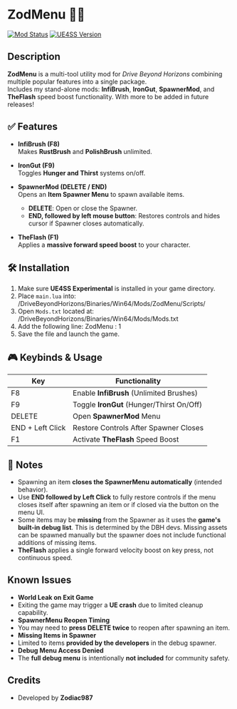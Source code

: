 # ZodMenu 🧰🚀

[![Mod Status](https://img.shields.io/badge/status-active-brightgreen)](https://github.com/ZodiacLoneWolf/ZodMenu)
[![UE4SS Version](https://img.shields.io/badge/UE4SS-experimental-blue)](https://github.com/UE4SS/UE4SS)

## Description

**ZodMenu** is a multi-tool utility mod for *Drive Beyond Horizons* combining multiple popular features into a single package.  
Includes my stand-alone mods: **InfiBrush**, **IronGut**, **SpawnerMod**, and **TheFlash** speed boost functionality. With more to be added in future releases!

## ✅ Features

- **InfiBrush (F8)**  
  Makes **RustBrush** and **PolishBrush** unlimited.
  
- **IronGut (F9)**  
  Toggles **Hunger and Thirst** systems on/off.

- **SpawnerMod (DELETE / END)**  
  Opens an **Item Spawner Menu** to spawn available items.
  - **DELETE**: Open or close the Spawner.
  - **END, followed by left mouse button**: Restores controls and hides cursor if Spawner closes automatically.

- **TheFlash (F1)**  
  Applies a **massive forward speed boost** to your character.

## 🛠️ Installation

1. Make sure **UE4SS Experimental** is installed in your game directory.
2. Place `main.lua` into:
<YourGameDirectory>/DriveBeyondHorizons/Binaries/Win64/Mods/ZodMenu/Scripts/
3. Open `Mods.txt` located at:
<YourGameDirectory>/DriveBeyondHorizons/Binaries/Win64/Mods/Mods.txt
4. Add the following line:
ZodMenu : 1
5. Save the file and launch the game.

## 🎮 Keybinds & Usage

| Key   | Functionality                                |
|------|----------------------------------------------|
| F8   | Enable **InfiBrush** (Unlimited Brushes)     |
| F9   | Toggle **IronGut** (Hunger/Thirst On/Off)     |
| DELETE| Open **SpawnerMod** Menu                     |
| END + Left Click | Restore Controls After Spawner Closes |
| F1   | Activate **TheFlash** Speed Boost             |

## 📝 Notes

- Spawning an item **closes the SpawnerMenu automatically** (intended behavior).
- Use **END followed by Left Click** to fully restore controls if the menu closes itself after spawning an item or if closed via the button on the menu UI.
- Some items may be **missing** from the Spawner as it uses the **game's built-in debug list**. This is determined by the DBH devs. Missing assets can be spawned manually but the spawner does not include functional additions of missing items.
- **TheFlash** applies a single forward velocity boost on key press, not continuous speed.

## Known Issues

- **World Leak on Exit Game**  
- Exiting the game may trigger a **UE crash** due to limited cleanup capability.
- **SpawnerMenu Reopen Timing**  
- You may need to **press DELETE twice** to reopen after spawning an item.
- **Missing Items in Spawner**  
- Limited to items **provided by the developers** in the debug spawner.
- **Debug Menu Access Denied**  
- The **full debug menu** is intentionally **not included** for community safety.

## Credits

- Developed by **Zodiac987**
